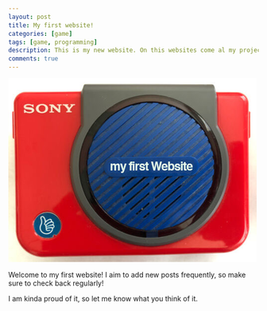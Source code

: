 ```yaml
---
layout: post
title: My first website!
categories: [game]
tags: [game, programming]
description: This is my new website. On this websites come al my projects.
comments: true
---
```


![My First Website](/assets/media/my-first-website.jpg)

Welcome to my first website! I aim to add new posts frequently, so make sure to check back regularly!

I am kinda proud of it, so let me know what you think of it. 
